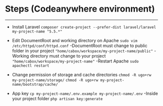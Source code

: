 # Steps (Codeanywhere environment)
----
* Install Laravel
`composer create-project --prefer-dist laravel/laravel my-project-name "5.5.*"`

* Edit DocumentRoot and working directory on Apache
`sudo vim /etc/httpd/conf/httpd.conf`
-DocumentRoot must change to public folder in your project 
 `"home/cabox/workspace/my-project-name/public"`
-Working directory must change to your project
`"home/cabox/workspace/my-project-name"`
-Restart Apache
`sudo apachectl restart`

* Change permission of storage and cache directories
`chmod -R ugo+rw my-project-name/storage/`
`chmod -R ugo+rw my-project-name/bootstrap/cache/`

* App key
`cp my-project-name/.env.example my-project-name/.env`
-Inside your project folder
`php artisan key:generate`